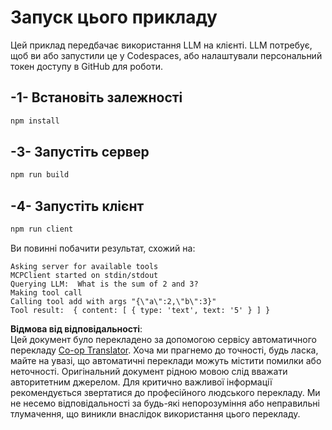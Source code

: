 <!--
CO_OP_TRANSLATOR_METADATA:
{
  "original_hash": "6d6315e03f591fb5a39be91da88585dc",
  "translation_date": "2025-07-13T19:21:37+00:00",
  "source_file": "03-GettingStarted/03-llm-client/solution/typescript/README.md",
  "language_code": "uk"
}
-->
# Запуск цього прикладу

Цей приклад передбачає використання LLM на клієнті. LLM потребує, щоб ви або запустили це у Codespaces, або налаштували персональний токен доступу в GitHub для роботи.

## -1- Встановіть залежності

```bash
npm install
```

## -3- Запустіть сервер

```bash
npm run build
```

## -4- Запустіть клієнт

```sh
npm run client
```

Ви повинні побачити результат, схожий на:

```text
Asking server for available tools
MCPClient started on stdin/stdout
Querying LLM:  What is the sum of 2 and 3?
Making tool call
Calling tool add with args "{\"a\":2,\"b\":3}"
Tool result:  { content: [ { type: 'text', text: '5' } ] }
```

**Відмова від відповідальності**:  
Цей документ було перекладено за допомогою сервісу автоматичного перекладу [Co-op Translator](https://github.com/Azure/co-op-translator). Хоча ми прагнемо до точності, будь ласка, майте на увазі, що автоматичні переклади можуть містити помилки або неточності. Оригінальний документ рідною мовою слід вважати авторитетним джерелом. Для критично важливої інформації рекомендується звертатися до професійного людського перекладу. Ми не несемо відповідальності за будь-які непорозуміння або неправильні тлумачення, що виникли внаслідок використання цього перекладу.
